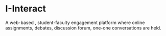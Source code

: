 # I-Interact
A web-based , student-faculty engagement platform   where online assignments, debates, discussion forum,
one-one conversations are held.

